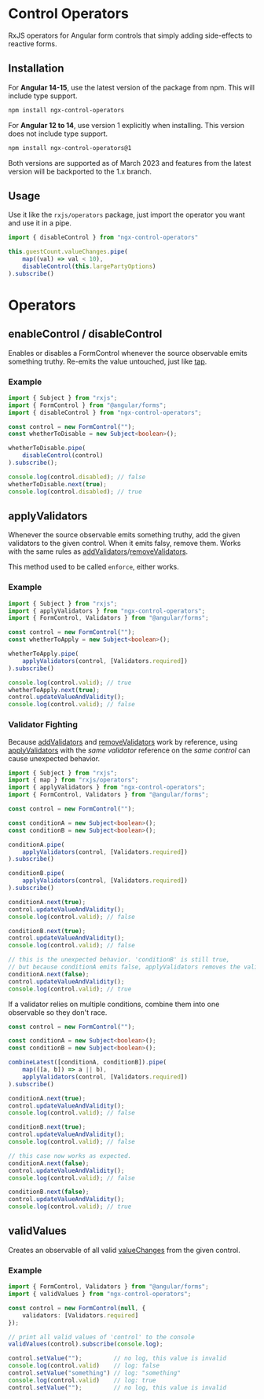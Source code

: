 # Control Operators

RxJS operators for Angular form controls that simply adding side-effects to reactive forms.

## Installation

For **Angular 14-15**, use the latest version of the package from npm. This will include type support.
```sh
npm install ngx-control-operators
```

For **Angular 12 to 14**, use version 1 explicitly when installing. This version does not include type support.
```sh
npm install ngx-control-operators@1
```

Both versions are supported as of March 2023 and features from the latest version will be backported to the 1.x branch.

## Usage

Use it like the `rxjs/operators` package, just import the operator you want and use it in a pipe.

```ts
import { disableControl } from "ngx-control-operators"

this.guestCount.valueChanges.pipe(
    map((val) => val < 10),
    disableControl(this.largePartyOptions)
).subscribe()

```


# Operators

## enableControl / disableControl

[enableControl]: #enablecontrol--disablecontrol
[disableControl]: #enablecontrol--disablecontrol
[tap]: https://rxjs.dev/api/operators/tap

Enables or disables a FormControl whenever the source observable emits something truthy. Re-emits the value untouched, just like [tap].

### Example

```ts
import { Subject } from "rxjs";
import { FormControl } from "@angular/forms";
import { disableControl } from "ngx-control-operators";

const control = new FormControl("");
const whetherToDisable = new Subject<boolean>();

whetherToDisable.pipe(
    disableControl(control)
).subscribe();

console.log(control.disabled); // false
whetherToDisable.next(true);
console.log(control.disabled); // true
```

## applyValidators

[applyValidators]: #applyvalidators
[enforce]: #applyvalidators
[addValidators]: https://angular.io/api/forms/AbstractControl#addValidators
[removeValidators]: https://angular.io/api/forms/AbstractControl#removeValidators

Whenever the source observable emits something truthy, add the given validators to the given control. When it emits falsy, remove them. Works with the same rules as [addValidators]/[removeValidators].

This method used to be called `enforce`, either works.

### Example

```ts
import { Subject } from "rxjs";
import { applyValidators } from "ngx-control-operators";
import { FormControl, Validators } from "@angular/forms";

const control = new FormControl("");
const whetherToApply = new Subject<boolean>();

whetherToApply.pipe(
    applyValidators(control, [Validators.required])
).subscribe()

console.log(control.valid); // true
whetherToApply.next(true);
control.updateValueAndValidity();
console.log(control.valid); // false
```

### Validator Fighting

Because [addValidators] and [removeValidators] work by reference, using [applyValidators] with the *same validator* reference on the *same control* can cause unexpected behavior.

```ts
import { Subject } from "rxjs";
import { map } from "rxjs/operators";
import { applyValidators } from "ngx-control-operators";
import { FormControl, Validators } from "@angular/forms";

const control = new FormControl("");

const conditionA = new Subject<boolean>();
const conditionB = new Subject<boolean>();

conditionA.pipe(
    applyValidators(control, [Validators.required])
).subscribe()

conditionB.pipe(
    applyValidators(control, [Validators.required])
).subscribe()

conditionA.next(true);
control.updateValueAndValidity();
console.log(control.valid); // false

conditionB.next(true);
control.updateValueAndValidity();
console.log(control.valid); // false

// this is the unexpected behavior. 'conditionB' is still true,
// but because conditionA emits false, applyValidators removes the validator.
conditionA.next(false);
control.updateValueAndValidity();
console.log(control.valid); // true
```

If a validator relies on multiple conditions, combine them into one observable so they don't race.

```ts
const control = new FormControl("");

const conditionA = new Subject<boolean>();
const conditionB = new Subject<boolean>();

combineLatest([conditionA, conditionB]).pipe(
    map(([a, b]) => a || b),
    applyValidators(control, [Validators.required])
).subscribe()

conditionA.next(true);
control.updateValueAndValidity();
console.log(control.valid); // false

conditionB.next(true);
control.updateValueAndValidity();
console.log(control.valid); // false

// this case now works as expected.
conditionA.next(false);
control.updateValueAndValidity();
console.log(control.valid); // false

conditionB.next(false);
control.updateValueAndValidity();
console.log(control.valid); // true
```

## validValues

[validValues]: #validvalues
[valueChanges]: https://angular.io/api/forms/AbstractControl#valueChanges

Creates an observable of all valid [valueChanges] from the given control.

### Example

```ts
import { FormControl, Validators } from "@angular/forms";
import { validValues } from "ngx-control-operators";

const control = new FormControl(null, {
    validators: [Validators.required]
});

// print all valid values of 'control' to the console
validValues(control).subscribe(console.log);

control.setValue("");         // no log, this value is invalid
console.log(control.valid)    // log: false
control.setValue("something") // log: "something"
console.log(control.valid)    // log: true
control.setValue("");         // no log, this value is invalid
```

